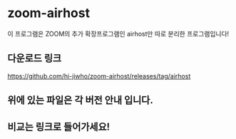 # zoom-airhost
이 프로그램은 ZOOM의 추가 확장프로그램인 airhost만 따로 분리한 프로그램입니다!
## 다운로드 링크
https://github.com/hi-jiwho/zoom-airhost/releases/tag/airhost

## 위에 있는 파일은 각 버전 안내 입니다.
## 비교는 링크로 들어가세요!
